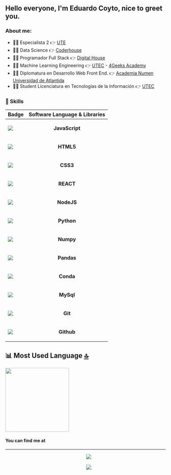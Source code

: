 ## Hello everyone, I'm Eduardo Coyto, nice to greet you.

### About me:

- 👨‍💻 Especialista 2                                            👉 [UTE](https://www.ute.com.uy)
- 👨‍💻 Data Science                                              👉 [Coderhouse](https://www.coderhouse.com/)
- 👨‍💻 Programador Full Stack                                    👉 [Digital House](https://www.digitalhouse.com/)
- 👨‍💻 Machine Learning Engineering                              👉 [UTEC](https://utec.edu.uy/) - [4Geeks Academy](https://4geeks.com/)
- 👨‍💻 Diplomatura en Desarrollo Web Front End.                  👉 [Academia Numen](https://www.academianumen.ar/) [Universidad de Atlantida](https://atlantida.edu.ar/)
- 👨‍🏫 Student Licenciatura en Tecnologías de la Información     👉 [UTEC]([https://utec.edu.uy/es/educacion/carrera/licenciatura-en-tecnologias-de-la-informacion/) 

### 🤹 Skills
| Badge                                                                                                                                        | Software Language & Libraries                                                                                                                              |
| -------------------------------------------------------------------------------------------------------------------------------------------- | -------------------------------------------------------------------------------------------------------------------------------- |
| <img src="https://img.shields.io/badge/JavaScript-323330?style=for-the-badge&logo=javascript&logoColor=F7DF1E" />                            |<p align='center'> **JavaScript**</p>               |
| <img src="https://img.shields.io/badge/HTML5-E34F26?style=for-the-badge&logo=html5&logoColor=white" />                                       |<p align='center'> **HTML5**</p>                    |
| <img src="https://img.shields.io/badge/CSS3-1572B6?style=for-the-badge&logo=css3&logoColor=white" />                                         |<p align='center'> **CSS3**</p>                     |
| <img src="https://img.shields.io/badge/React-20232A?style=for-the-badge&logo=react&logoColor=61DAFB" />                                      |<p align='center'> **REACT**</p>                     |
| <img src="https://img.shields.io/badge/Node.js-339933?style=for-the-badge&logo=nodedotjs&logoColor=white" />                                 |<p align='center'> **NodeJS**</p>                   |
| <img src="https://img.shields.io/badge/Python-FFD43B?style=for-the-badge&logo=python&logoColor=blue" />                                      |<p align='center'> **Python**</p>                   |       
| <img src="https://img.shields.io/badge/Numpy-777BB4?style=for-the-badge&logo=numpy&logoColor=white" />                                       |<p align='center'> **Numpy**</p>                    |
| <img src="https://img.shields.io/badge/Pandas-2C2D72?style=for-the-badge&logo=pandas&logoColor=white" />                                     |<p align='center'> **Pandas**</p>                   |
| <img src="https://img.shields.io/badge/conda-342B029.svg?&style=for-the-badge&logo=anaconda&logoColor=white"/>                               |<p align='center'> **Conda**</p>                    |
| <img src="https://img.shields.io/badge/MySQL-005C84?style=for-the-badge&logo=mysql&logoColor=white" />                                       |<p align='center'> **MySql**</p>                    |
| <img src="https://img.shields.io/badge/GIT-E44C30?style=for-the-badge&logo=git&logoColor=white" />                                           |<p align='center'> **Git**</p>                      |
| <img src="https://img.shields.io/badge/GitHub-100000?style=for-the-badge&logo=github&logoColor=white" />                                     |<p align='center'> **Github**</p>                   |


## 📊 Most Used Language [🔝](#welcome-badges-4-readmemd-profile)

<img width='200' src="https://github-readme-stats.vercel.app/api/top-langs/?username=Eduardo-Coyto" /> 

#### You can find me at
---

<p align='center'>
&nbsp;&nbsp;&nbsp;&nbsp;
  <a href="https://www.linkedin.com/in/eduardo-coyto-brignone-4b5637142/"><img src="https://img.shields.io/badge/linkedin-%230077B5.svg?&style=for-the-badge&logo=linkedin&logoColor=white" /></a>
</p>

<p align='center'>
&nbsp;&nbsp;&nbsp;&nbsp;
  <a href="https://twitter.com/EduardoCoyto/"><img src="https://img.shields.io/badge/Twitter-1DA1F2?style=for-the-badge&logo=twitter&logoColor=white" /></a>
</p>
